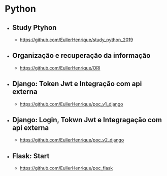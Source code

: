 # Python

- ## Study Ptyhon
  - https://github.com/EullerHenrique/study_python_2019

- ## Organização e recuperação da informação
  - https://github.com/EullerHenrique/ORI
 
- ## Django: Token Jwt e Integração com api externa
  - https://github.com/EullerHenrique/poc_v1_django

- ## Django: Login, Tokwn Jwt e Integragação com api externa
  - https://github.com/EullerHenrique/poc_v2_django
 
- ## Flask: Start
  - https://github.com/EullerHenrique/poc_flask
  
